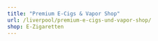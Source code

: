 ```yaml
---
title: "Premium E-Cigs & Vapor Shop"
url: /liverpool/premium-e-cigs-und-vapor-shop/
shop: E-Zigaretten
---
```

